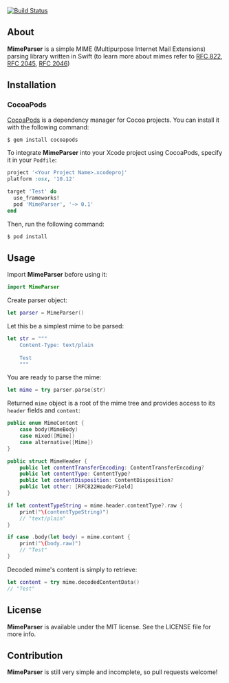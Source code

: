 [![Build Status](https://travis-ci.org/miximka/MimeParser.svg?branch=master)](https://travis-ci.org/miximka/MimeParser)
## About
**MimeParser** is a simple MIME (Multipurpose Internet Mail Extensions) parsing library written in Swift (to learn more about mimes refer to [RFC 822](https://tools.ietf.org/html/rfc822), [RFC 2045](https://tools.ietf.org/html/rfc2045), [RFC 2046](https://tools.ietf.org/html/rfc2046))

## Installation

### CocoaPods

[CocoaPods](http://cocoapods.org) is a dependency manager for Cocoa projects. You can install it with the following command:

```bash
$ gem install cocoapods
```

To integrate **MimeParser** into your Xcode project using CocoaPods, specify it in your `Podfile`:

```ruby
project '<Your Project Name>.xcodeproj'
platform :osx, '10.12'

target 'Test' do
  use_frameworks!
  pod 'MimeParser', '~> 0.1'
end
```

Then, run the following command:

```bash
$ pod install
```

## Usage

Import **MimeParser** before using it:

```swift
import MimeParser
```

Create parser object:

```swift
let parser = MimeParser()
```

Let this be a simplest mime to be parsed:

```swift
let str = """
	Content-Type: text/plain
	
	Test
	"""
```

You are ready to parse the mime:

```swift
let mime = try parser.parse(str)
```

Returned `mime` object is a root of the mime tree and provides access to its `header` fields and `content`:

```swift
public enum MimeContent {
    case body(MimeBody)
    case mixed([Mime])
    case alternative([Mime])
}

public struct MimeHeader {
    public let contentTransferEncoding: ContentTransferEncoding?
    public let contentType: ContentType?
    public let contentDisposition: ContentDisposition?
    public let other: [RFC822HeaderField]
}

if let contentTypeString = mime.header.contentType?.raw {
	print("\(contentTypeString)")
	// "text/plain"
}

if case .body(let body) = mime.content {
	print("\(body.raw)")
	// "Test"
}

```

Decoded mime's content is simply to retrieve:

```swift
let content = try mime.decodedContentData()
// "Test"
```

## License

**MimeParser** is available under the MIT license. See the LICENSE file for more info.

## Contribution

**MimeParser** is still very simple and incomplete, so pull requests welcome!
